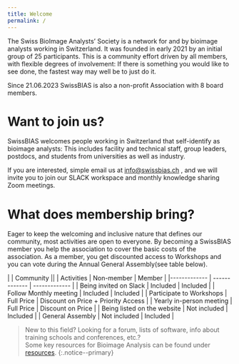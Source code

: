 ```yaml
---
title: Welcome
permalink: /
---
```


The Swiss BioImage Analysts’ Society is a network for and by bioimage analysts working in Switzerland. 
It was founded in early 2021 by an initial group of 25 participants. This is a community effort driven by all members, with flexible degrees of involvement: If there is something you would like to see done, the fastest way may well be to just do it.

Since 21.06.2023 SwissBIAS is also a non-profit Association with 8 board members. 

# Want to join us?
SwissBIAS welcomes people working in Switzerland that self-identify as bioimage analysts: This includes facility and technical staff, group leaders, postdocs, and students from universities as well as industry. 

If you are interested, simple email us at info@swissbias.ch , and we will invite you to join our SLACK workspace and monthly knowledge sharing Zoom meetings.

# What does membership bring?
Eager to keep the welcoming and inclusive nature that defines our community, most activities are open to everyone. By becoming a SwissBIAS member you help the association to cover the basic costs of the association. As a member, you get discounted access to Workshops and you can vote during the Annual General Assembly(see table below).


|            | Community                       ||
| Activities | Non-member  | Member             |
|------------- | ------------- | -------------  |
| Being invited on Slack | Included  | Included |
| Follow Monthly meeting | Included  | Included |
| Participate to Workshops | Full Price  | Discount on Price + Priority Access |
| Yearly in-person meeting | Full Price  | Discount on Price |
| Being listed on the website | Not included  | Included |
| General Assembly | Not included  | Included |

> New to this field? Looking for a forum, lists of software, info about  training schools and conferences, etc.?<br/>
Some key resources for Bioimage Analysis can be found under [resources](resources/).
{:.notice--primary}